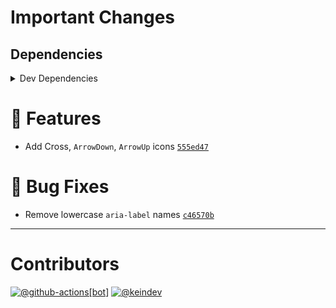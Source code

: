 # Important Changes

## Dependencies

<details>
<summary>Dev Dependencies</summary>

- Changed **[@types/react](https://www.npmjs.com/package/@types/react)** from `^18.0.26` to `^18.0.27`
- Changed **[@typescript-eslint/eslint-plugin](https://www.npmjs.com/package/@typescript-eslint/eslint-plugin)** from `^5.47.0` to `^5.51.0`
- Changed **[@typescript-eslint/parser](https://www.npmjs.com/package/@typescript-eslint/parser)** from `^5.47.0` to `^5.51.0`
- Changed **[cspell](https://www.npmjs.com/package/cspell)** from `^6.18.0` to `^6.22.0`
- Changed **[eslint](https://www.npmjs.com/package/eslint)** from `^8.30.0` to `^8.33.0`
- Changed **[eslint-config-prettier](https://www.npmjs.com/package/eslint-config-prettier)** from `^8.5.0` to `^8.6.0`
- Changed **[eslint-plugin-import](https://www.npmjs.com/package/eslint-plugin-import)** from `^2.26.0` to `^2.27.5`
- Changed **[eslint-plugin-jest](https://www.npmjs.com/package/eslint-plugin-jest)** from `^27.1.7` to `^27.2.1`
- Changed **[eslint-plugin-react](https://www.npmjs.com/package/eslint-plugin-react)** from `^7.31.11` to `^7.32.2`
- Changed **[husky](https://www.npmjs.com/package/husky)** from `^8.0.2` to `^8.0.3`
- Changed **[prettier](https://www.npmjs.com/package/prettier)** from `^2.8.1` to `^2.8.3`
- Changed **[typescript](https://www.npmjs.com/package/typescript)** from `^4.9.4` to `^4.9.5`
- Bumped **[rimraf](https://www.npmjs.com/package/rimraf)** from `^3.0.2` to `^4.1.2`

</details>

# :tada: Features

- Add Cross, `ArrowDown`, `ArrowUp` icons [`555ed47`](https://github.com/sophty-ui/icons/commit/555ed474156ea47085f58e82893524b57595b1c6)

# :bug: Bug Fixes

- Remove lowercase `aria-label` names [`c46570b`](https://github.com/sophty-ui/icons/commit/c46570b7a8f3b69b1365db577549d3bceab84db0)

---

# Contributors

[![@github-actions[bot]](https://avatars.githubusercontent.com/in/15368?v=4&s=40)](https://github.com/github-actions%5Bbot%5D) [![@keindev](https://avatars.githubusercontent.com/u/4527292?v=4&s=40)](https://github.com/keindev)
